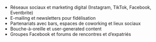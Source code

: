 - Réseaux sociaux et marketing digital (Instagram, TikTok, Facebook, Eventbrite)
- E-mailing et newsletters pour fidélisation
- Partenariats avec bars, espaces de coworking et lieux sociaux
- Bouche-à-oreille et user-generated content
- Groupes Facebook et forums de rencontres et d’expatriés